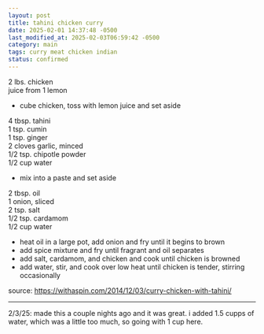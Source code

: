 ```yaml
---
layout: post
title: tahini chicken curry
date: 2025-02-01 14:37:48 -0500
last_modified_at: 2025-02-03T06:59:42 -0500
category: main
tags: curry meat chicken indian
status: confirmed
---
```


2 lbs. chicken  
juice from 1 lemon  
* cube chicken, toss with lemon juice and set aside

4 tbsp. tahini  
1 tsp. cumin  
1 tsp. ginger  
2 cloves garlic, minced  
1/2 tsp. chipotle powder  
1/2 cup water  
* mix into a paste and set aside

2 tbsp. oil  
1 onion, sliced  
2 tsp. salt  
1/2 tsp. cardamom  
1/2 cup water  
* heat oil in a large pot, add onion and fry until it begins to brown  
* add spice mixture and fry until fragrant and oil separates  
* add salt, cardamom, and chicken and cook until chicken is browned
* add water, stir, and cook over low heat until chicken is tender, stirring occasionally

source: <https://withaspin.com/2014/12/03/curry-chicken-with-tahini/>

---

2/3/25: made this a couple nights ago and it was great. i added 1.5 cupps of water,
which was a little too much, so going with 1 cup here.
